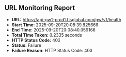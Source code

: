 ## URL Monitoring Report

- **URL:** https://api-gw1-prod1.fisglobal.com/gw/v1/health
- **Start Time:** 2025-09-20T20:08:39.825666
- **End Time:** 2025-09-20T20:08:40.059166
- **Total Time Taken:** 0.2335 seconds
- **HTTP Status Code:** 403
- **Status:** Failure
- **Failure Reason:** HTTP Status Code: 403
